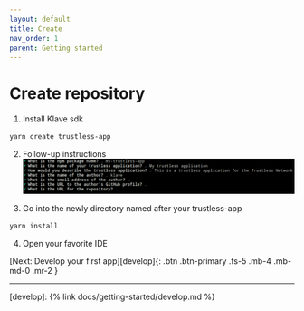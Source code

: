 ```yaml
---
layout: default
title: Create
nav_order: 1
parent: Getting started
---
```


# Create repository

1. Install Klave sdk

```bash
yarn create trustless-app
```

2. Follow-up instructions
![yarn create](https://raw.githubusercontent.com/Gosu14/klave-docs/main/assets/images/yarn-create.png)

3. Go into the newly directory named after your trustless-app

```bash
yarn install
```

4. Open your favorite IDE

[Next: Develop your first app][develop]{: .btn .btn-primary .fs-5 .mb-4 .mb-md-0 .mr-2 }

---
[develop]: {% link docs/getting-started/develop.md %}